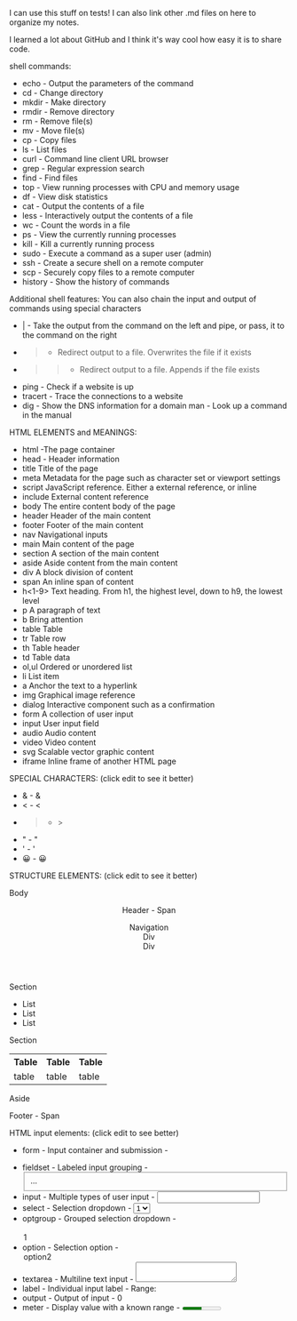 I can use this stuff on tests!
I can also link other .md files on here to organize my notes.

I learned a lot about GitHub and I think it's way cool how easy it is to share code.

shell commands:
* echo - Output the parameters of the command
* cd - Change directory
* mkdir - Make directory
* rmdir - Remove directory
* rm - Remove file(s)
* mv - Move file(s)
* cp - Copy files
* ls - List files
* curl - Command line client URL browser
* grep - Regular expression search
* find - Find files
* top - View running processes with CPU and memory usage
* df - View disk statistics
* cat - Output the contents of a file
* less - Interactively output the contents of a file
* wc - Count the words in a file
* ps - View the currently running processes
* kill - Kill a currently running process
* sudo - Execute a command as a super user (admin)
* ssh - Create a secure shell on a remote computer
* scp - Securely copy files to a remote computer
* history - Show the history of commands

Additional shell features:
You can also chain the input and output of commands using special characters

* | - Take the output from the command on the left and pipe, or pass, it to the command on the right
* > - Redirect output to a file. Overwrites the file if it exists
* >> - Redirect output to a file. Appends if the file exists
* ping - Check if a website is up
* tracert - Trace the connections to a website
* dig - Show the DNS information for a domain
man - Look up a command in the manual

HTML ELEMENTS and MEANINGS:
* html -The page container  
* head	- Header information  
* title Title of the page
* meta	Metadata for the page such as character set or viewport settings
* script	JavaScript reference. Either a external reference, or inline
* include	External content reference
* body	The entire content body of the page
* header	Header of the main content
* footer	Footer of the main content
* nav	Navigational inputs
* main	Main content of the page
* section	A section of the main content
* aside	Aside content from the main content
* div	A block division of content
* span	An inline span of content
* h<1-9>	Text heading. From h1, the highest level, down to h9, the lowest level
* p	A paragraph of text
* b	Bring attention
* table	Table
* tr	Table row
* th	Table header
* td	Table data
* ol,ul	Ordered or unordered list
* li	List item
* a	Anchor the text to a hyperlink
* img	Graphical image reference
* dialog	Interactive component such as a confirmation
* form	A collection of user input
* input	User input field
* audio	Audio content
* video	Video content
* svg	Scalable vector graphic content
* iframe	Inline frame of another HTML page

SPECIAL CHARACTERS: (click edit to see it better)

* & -	&amp;
* < -	&lt;
* > -	&gt;
* " -	&quot;
* ' -	&apos;
* 😀 -	&#128512;

STRUCTURE ELEMENTS:
(click edit to see it better)
<body>
  <p>Body</p>
  <header>
    <p>Header - <span>Span</span></p>
    <nav>
      Navigation
      <div>Div</div>
      <div>Div</div>
    </nav>
  </header>

  <main>
    <section>
      <p>Section</p>
      <ul>
        <li>List</li>
        <li>List</li>
        <li>List</li>
      </ul>
    </section>
    <section>
      <p>Section</p>
      <table>
        <tr>
          <th>Table</th>
          <th>Table</th>
          <th>Table</th>
        </tr>
        <tr>
          <td>table</td>
          <td>table</td>
          <td>table</td>
        </tr>
      </table>
    </section>
    <aside>
      <p>Aside</p>
    </aside>
  </main>

  <footer>
    <div>Footer - <span>Span</span></div>
  </footer>
</body>

HTML input elements: (click edit to see better)
* form -	Input container and submission -	<form action="form.html" method="post">
* fieldset -	Labeled input grouping -	<fieldset> ... </fieldset>
* input -	Multiple types of user input -	<input type="" />
* select	- Selection dropdown	- <select><option>1</option></select>
* optgroup	- Grouped selection dropdown -	<optgroup><option>1</option></optgroup>
* option	- Selection option	- <option selected>option2</option>
* textarea -	Multiline text input	- <textarea></textarea>
* label -	Individual input label	- <label for="range">Range: </label>
* output	- Output of input -	<output for="range">0</output>
* meter	- Display value with a known range -	<meter min="0" max="100" value="50"></meter>
